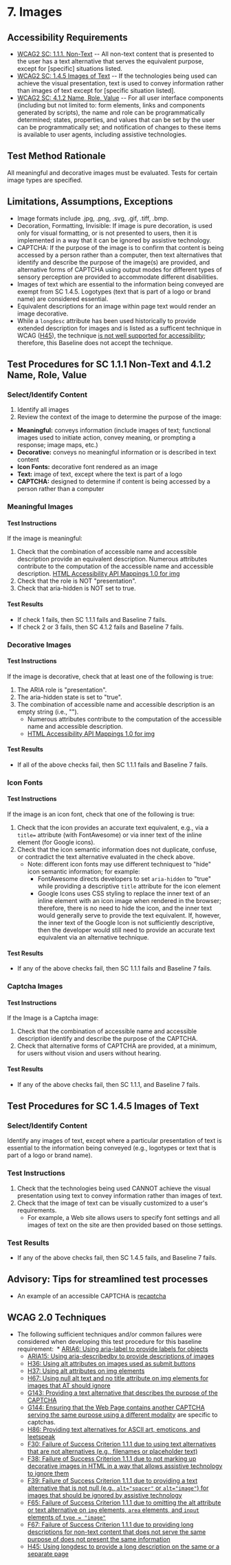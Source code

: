 # 7. Images

## Accessibility Requirements
* [WCAG2 SC: 1.1.1. Non-Text](https://www.w3.org/TR/UNDERSTANDING-WCAG20/text-equiv-all.html) -- All non-text content that is presented to the user has a text alternative that serves the equivalent purpose, except for [specific] situations listed. 
* [WCAG2 SC: 1.4.5 Images of Text](https://www.w3.org/TR/UNDERSTANDING-WCAG20/visual-audio-contrast-text-presentation.html) -- If the technologies being used can achieve the visual presentation, text is used to convey information rather than images of text except for [specific situation listed].
* [WCAG2 SC: 4.1.2 Name, Role, Value](https://www.w3.org/TR/UNDERSTANDING-WCAG20/ensure-compat-rsv.html) -- For all user interface components (including but not limited to: form elements, links and components generated by scripts), the name and role can be programmatically determined; states, properties, and values that can be set by the user can be programmatically set; and notification of changes to these items is available to user agents, including assistive technologies. 

## Test Method Rationale
All meaningful and decorative images must be evaluated. Tests for certain image types are specified. 

## Limitations, Assumptions, Exceptions
  * Image formats include .jpg, .png, .svg, .gif, .tiff, .bmp.
  * Decoration, Formatting, Invisible: If image is pure decoration, is used only for visual formatting, or is not presented to users, then it is implemented in a way that it can be ignored by assistive technology.
 * CAPTCHA: If the purpose of the image is to confirm that content is being accessed by a person rather than a computer, then text alternatives that identify and describe the purpose of the image(s) are provided, and alternative forms of CAPTCHA using output modes for different types of sensory perception are provided to accommodate different disabilities.   
 * Images of text which are essential to the information being conveyed are exempt from SC 1.4.5. Logotypes (text that is part of a logo or brand name) are considered essential.
 * Equivalent descriptions for an image within page text would render an image decorative.
 * While a `longdesc` attribute has been used historically to provide extended description for images and is listed as a sufficent technique in WCAG ([H45](http://www.w3.org/TR/WCAG20-TECHS/H45.html)), the technique [is not well supported for accessibility](https://webaim.org/techniques/alttext/longdesctestcases.htm); therefore, this Baseline does not accept the technique.
 
## Test Procedures for SC 1.1.1 Non-Text and 4.1.2 Name, Role, Value
### Select/Identify Content
1. Identify all images
1. Review the context of the image to determine the purpose of the image:
  * **Meaningful:** conveys information (include images of text; functional images used to initiate action, convey meaning, or prompting a response; image maps, etc.)
  * **Decorative:** conveys no meaningful information or is described in text content 
  * **Icon Fonts:** decorative font rendered as an image
  * **Text:** image of text, except where the text is part of a logo
  * **CAPTCHA:** designed to determine if content is being accessed by a person rather than a computer

### Meaningful Images
#### Test Instructions
If the image is meaningful:
1. Check that the combination of accessible name and accessible description provide an equivalent description. Numerous attributes contribute to the computation of the accessible name and accessible description.
   [HTML Accessibility API Mappings 1.0 for img](https://www.w3.org/TR/html-aam-1.0/#img-element)
1. Check that the role is NOT "presentation".
1. Check that aria-hidden is NOT set to true.

#### Test Results
* If check 1 fails, then SC 1.1.1 fails and Baseline 7 fails.
* If check 2 or 3 fails, then SC 4.1.2 fails and Baseline 7 fails.

### Decorative Images
#### Test Instructions
If the image is decorative, check that at least one of the following is true:
1. The ARIA role is "presentation".
1. The aria-hidden state is set to "true".
1. The combination of accessible name and accessible description is an empty string (i.e., "").
    * Numerous attributes contribute to the computation of the accessible name and accessible description. 
    * [HTML Accessibility API Mappings 1.0 for img](https://www.w3.org/TR/html-aam-1.0/#img-element)

#### Test Results
* If all of the above checks fail, then SC 1.1.1 fails and Baseline 7 fails.

### Icon Fonts
#### Test Instructions
If the image is an icon font, check that one of the following is true: 
1. Check that the icon provides an accurate text equivalent, e.g., via a `title=` attribute (with FontAwesome) or via inner text of the inline element (for Google icons).
2. Check that the icon semantic information does not duplicate, confuse, or contradict the text alternative evaluated in the check above.
    * Note: different icon fonts may use different techniquest to "hide" icon semantic information; for example:
        * FontAwesome directs developers to set `aria-hidden` to "true" while providing a descriptive `title` attribute for the icon element
        * Google Icons uses CSS styling to replace the inner text of an inline element with an icon image when rendered in the browser; therefore, there is no need to hide the icon, and the inner text would generally serve to provide the text equivalent. If, however, the inner text of the Google Icon is not sufficiently descriptive, then the developer would still need to provide an accurate text equivalent via an alternative technique.

#### Test Results
* If any of the above checks fail, then SC 1.1.1 fails and Baseline 7 fails.

### Captcha Images
#### Test Instructions
If the Image is a Captcha image:
1. Check that the combination of accessible name and accessible description identify and describe the purpose of the CAPTCHA.
1. Check that alternative forms of CAPTCHA are provided, at a minimum, for users without vision and users without hearing.

#### Test Results
* If any of the above checks fail, then SC 1.1.1, and Baseline 7 fails.

## Test Procedures for SC 1.4.5 Images of Text
### Select/Identify Content
Identify any images of text, except where a particular presentation of text  is essential to the information being conveyed (e.g., logotypes or text that is part of a logo or brand name).

### Test Instructions 
1. Check that the technologies being used CANNOT achieve the visual presentation using text to convey information rather than images of text.
1. Check that the image of text can be visually customized to a user's requirements.
   * For example, a Web site allows users to specify font settings and all images of text on the site are then provided based on those settings.

### Test Results
* If any of the above checks fail, then SC 1.4.5 fails, and Baseline 7 fails.

## Advisory: Tips for streamlined test processes
* An example of an accessible CAPTCHA is [recaptcha](https://www.google.com/recaptcha/api2/demo?invisible=true)

## WCAG 2.0 Techniques
* The following sufficient techniques and/or common failures were considered when developing this test procedure for this baseline requirement:
  * [ARIA6: Using aria-label to provide labels for objects](https://www.w3.org/TR/WCAG20-TECHS/ARIA6.html)
  * [ARIA15: Using aria-describedby to provide descriptions of images](https://www.w3.org/TR/WCAG20-TECHS/ARIA15.html)
  * [H36: Using alt attributes on images used as submit buttons](https://www.w3.org/TR/WCAG20-TECHS/H36.html)
  * [H37: Using alt attributes on img elements](https://www.w3.org/TR/WCAG20-TECHS/H37.html)
  * [H67: Using null alt text and no title attribute on img elements for images that AT should ignore](https://www.w3.org/TR/WCAG20-TECHS/H67.html)
  * [G143: Providing a text alternative that describes the purpose of the CAPTCHA](https://www.w3.org/TR/WCAG20-TECHS/G143.html)
  * [G144: Ensuring that the Web Page contains another CAPTCHA serving the same purpose using a different modality](https://www.w3.org/TR/WCAG20-TECHS/G144.html) are specific to captchas.
  * [H86: Providing text alternatives for ASCII art, emoticons, and leetspeak](https://www.w3.org/TR/WCAG20-TECHS/H86.html)
  * [F30: Failure of Success Criterion 1.1.1 due to using text alternatives that are not alternatives (e.g., filenames or placeholder text)](https://www.w3.org/TR/WCAG20-TECHS/F30.html)
  * [F38: Failure of Success Criterion 1.1.1 due to not marking up decorative images in HTML in a way that allows assistive technology to ignore them](https://www.w3.org/TR/WCAG20-TECHS/F38.html) 
  * [F39: Failure of Success Criterion 1.1.1 due to providing a text alternative that is not null (e.g., `alt="spacer"` or `alt="image"`) for images that should be ignored by assistive technology](https://www.w3.org/TR/WCAG20-TECHS/F39.html) 
  * [F65: Failure of Success Criterion 1.1.1 due to omitting the alt attribute or text alternative on `img` elements, `area` elements, and `input` elements of `type = "image"`](https://www.w3.org/TR/WCAG20-TECHS/F65.html) 
  * [F67: Failure of Success Criterion 1.1.1 due to providing long descriptions for non-text content that does not serve the same purpose of does not present the same information](https://www.w3.org/TR/WCAG20-TECHS/F67.html) 
  * [H45: Using longdesc to provide a long description on the same or a separate page](http://www.w3.org/TR/WCAG20-TECHS/H45.html)
